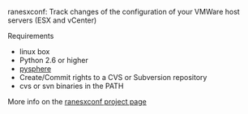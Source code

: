 ranesxconf: Track changes of the configuration of your VMWare host servers (ESX and vCenter)

Requirements
* linux box
* Python 2.6 or higher
* [pysphere](http://code.google.com/p/pysphere/)
* Create/Commit rights to a CVS or Subversion repository
* cvs or svn binaries in the PATH

More info on the [ranesxconf project page](http://code.google.com/p/ranesxconf/)
